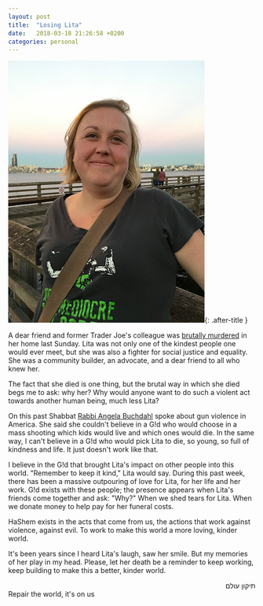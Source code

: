 ```yaml
---
layout: post
title:  "Losing Lita"
date:   2018-03-18 21:26:58 +0200
categories: personal
---
```


![Lita pic](/assets/images/lita2.jpg){: .after-title }
<br/>

A dear friend and former Trader Joe's colleague was 
[brutally murdered](http://q13fox.com/2018/03/14/woman-found-murdered-inside-wallingford-home-described-as-a-glue-of-the-neigbhorhood/) in her home last Sunday. Lita was not only one of the kindest people one would ever meet, but she was also a fighter for social justice and equality. She was a community builder, an advocate, and a dear friend to all who knew her.

The fact that she died is one thing, but the brutal way in which she died begs me to ask: why her? Why would anyone want to do such a violent act towards another human being, much less Lita?

On this past Shabbat [Rabbi Angela Buchdahl](https://en.wikipedia.org/wiki/Angela_Warnick_Buchdahl) spoke about gun violence in America. She said she couldn't believe in a G!d who would choose in a mass shooting which kids would live and which ones would die. In the same way, I can't believe in a G!d who would pick Lita to die, so young, so full of kindness and life. It just doesn't work like that.

I believe in the G!d that brought Lita's impact on other people into this world. "Remember to keep it kind," Lita would say. During this past week, there has been a massive outpouring of love for Lita, for her life and her work. G!d exists with these people; the presence appears when Lita's friends come together and ask: "Why?" When we shed tears for Lita. When we donate money to help pay for her funeral costs.

HaShem exists in the acts that come from us, the actions that work against violence, against evil. To work to make this world a more loving, kinder world.

It's been years since I heard Lita's laugh, saw her smile. But my memories of her play in my head. Please, let her death be a reminder to keep working, keep building to make this a better, kinder world.

<div dir="rtl">תיקון עולם</div>
Repair the world, it's on us